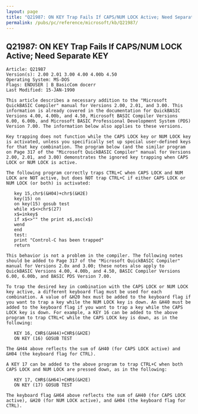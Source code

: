 ```yaml
---
layout: page
title: "Q21987: ON KEY Trap Fails If CAPS/NUM LOCK Active; Need Separate KEY"
permalink: /pubs/pc/reference/microsoft/kb/Q21987/
---
```


## Q21987: ON KEY Trap Fails If CAPS/NUM LOCK Active; Need Separate KEY

	Article: Q21987
	Version(s): 2.00 2.01 3.00 4.00 4.00b 4.50
	Operating System: MS-DOS
	Flags: ENDUSER | B_BasicCom docerr
	Last Modified: 15-JAN-1990
	
	This article describes a necessary addition to the "Microsoft
	QuickBASIC Compiler" manual for Versions 2.00, 2.01, and 3.00. This
	information is already covered in the documentation for QuickBASIC
	Versions 4.00, 4.00b, and 4.50, Microsoft BASIC Compiler Versions
	6.00, 6.00b, and Microsoft BASIC Professional Development System (PDS)
	Version 7.00. The information below also applies to these versions.
	
	Key trapping does not function while the CAPS LOCK key or NUM LOCK key
	is activated, unless you specifically set up special user-defined keys
	for that key combination. The program below (and the similar program
	on Page 317 of the "Microsoft QuickBASIC Compiler" manual for Versions
	2.00, 2.01, and 3.00) demonstrates the ignored key trapping when CAPS
	LOCK or NUM LOCK is active.
	
	The following program correctly traps CTRL+C when CAPS LOCK and NUM
	LOCK are NOT active, but does NOT trap CTRL+C if either CAPS LOCK or
	NUM LOCK (or both) is activated:
	
	   key 15,chr$(&H04)+chr$(&H2E)
	   key(15) on
	   on key(15) gosub test
	   while x$<>chr$(27)
	   x$=inkey$
	   if x$<>"" the print x$,asc(x$)
	   wend
	   end
	   test:
	   print "Control-C has been trapped"
	   return
	
	This behavior is not a problem in the compiler. The following notes
	should be added to Page 317 of the "Microsoft QuickBASIC Compiler"
	manual for Versions 2.0x and 3.00; these notes also apply to
	QuickBASIC Versions 4.00, 4.00b, and 4.50, BASIC Compiler Versions
	6.00, 6.00b, and BASIC PDS Version 7.00.
	
	To trap the desired key in combination with the CAPS LOCK or NUM LOCK
	key active, a different keyboard flag must be used for each
	combination. A value of &H20 hex must be added to the keyboard flag if
	you want to trap a key while the NUM LOCK key is down. An &H40 must be
	added to the keyboard flag if you want to trap a key while the CAPS
	LOCK key is down. For example, a KEY 16 can be added to the above
	program to trap CTRL+C while the CAPS LOCK key is down, as in the
	following:
	
	   KEY 16, CHR$(&H44)+CHR$(&H2E)
	   ON KEY (16) GOSUB TEST
	
	The &H44 above reflects the sum of &H40 (for CAPS LOCK active) and
	&H04 (the keyboard flag for CTRL).
	
	A KEY 17 can be added to the above program to trap CTRL+C when both
	CAPS LOCK and NUM LOCK are pressed down, as in the following:
	
	   KEY 17, CHR$(&H64)+CHR$(&H2E)
	   ON KEY (17) GOSUB TEST
	
	The keyboard flag &H64 above reflects the sum of &H40 (for CAPS LOCK
	active), &H20 (for NUM LOCK active), and &H04 (the keyboard flag for
	CTRL).
